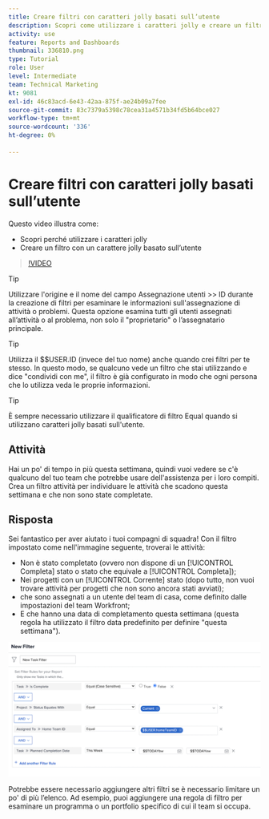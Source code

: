 ```yaml
---
title: Creare filtri con caratteri jolly basati sull’utente
description: Scopri come utilizzare i caratteri jolly e creare un filtro con un carattere jolly basato sull’utente in [!DNL  Workfront].
activity: use
feature: Reports and Dashboards
thumbnail: 336810.png
type: Tutorial
role: User
level: Intermediate
team: Technical Marketing
kt: 9081
exl-id: 46c83acd-6e43-42aa-875f-ae24b09a7fee
source-git-commit: 83c7379a5398c78cea31a4571b34fd5b64bce027
workflow-type: tm+mt
source-wordcount: '336'
ht-degree: 0%

---
```


# Creare filtri con caratteri jolly basati sull’utente

Questo video illustra come:

* Scopri perché utilizzare i caratteri jolly
* Creare un filtro con un carattere jolly basato sull’utente

>[!VIDEO](https://video.tv.adobe.com/v/336810/?quality=12)

>[!TIP]
>
>Utilizzare l&#39;origine e il nome del campo Assegnazione utenti >> ID durante la creazione di filtri per esaminare le informazioni sull&#39;assegnazione di attività o problemi.  Questa opzione esamina tutti gli utenti assegnati all’attività o al problema, non solo il &quot;proprietario&quot; o l’assegnatario principale.

>[!TIP]
>
>Utilizza il $$USER.ID (invece del tuo nome) anche quando crei filtri per te stesso. In questo modo, se qualcuno vede un filtro che stai utilizzando e dice &quot;condividi con me&quot;, il filtro è già configurato in modo che ogni persona che lo utilizza veda le proprie informazioni.

>[!TIP]
>
>È sempre necessario utilizzare il qualificatore di filtro Equal quando si utilizzano caratteri jolly basati sull&#39;utente.

## Attività

Hai un po&#39; di tempo in più questa settimana, quindi vuoi vedere se c&#39;è qualcuno del tuo team che potrebbe usare dell&#39;assistenza per i loro compiti. Crea un filtro attività per individuare le attività che scadono questa settimana e che non sono state completate.

## Risposta

Sei fantastico per aver aiutato i tuoi compagni di squadra! Con il filtro impostato come nell&#39;immagine seguente, troverai le attività:

* Non è stato completato (ovvero non dispone di un [!UICONTROL Completa] stato o stato che equivale a [!UICONTROL Completa]);
* Nei progetti con un [!UICONTROL Corrente] stato (dopo tutto, non vuoi trovare attività per progetti che non sono ancora stati avviati);
* che sono assegnati a un utente del team di casa, come definito dalle impostazioni del team Workfront;
* E che hanno una data di completamento questa settimana (questa regola ha utilizzato il filtro data predefinito per definire &quot;questa settimana&quot;).

![Immagine della schermata per creare un filtro attività con un carattere jolly basato sull’utente](assets/user-wildcard-exercise-answer.png)

Potrebbe essere necessario aggiungere altri filtri se è necessario limitare un po&#39; di più l’elenco. Ad esempio, puoi aggiungere una regola di filtro per esaminare un programma o un portfolio specifico di cui il team si occupa.
